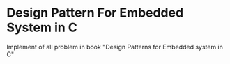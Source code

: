 # Design Pattern For Embedded System in C
Implement of all problem in book "Design Patterns for Embedded system in C"
